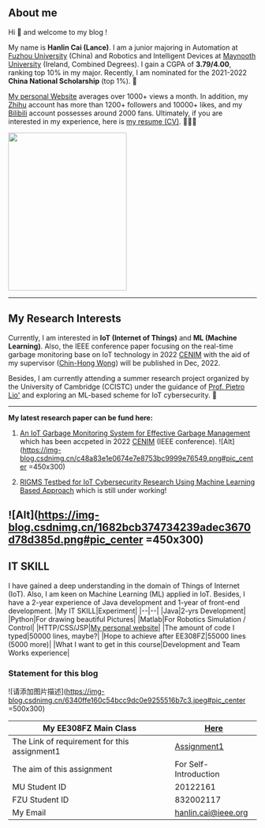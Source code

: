 ## About me
Hi 👋 and welcome to my blog !

My name is **Hanlin Cai (Lance)**. I am a junior majoring in Automation at [Fuzhou University] (China) and Robotics and Intelligent Devices at [Maynooth University] (Ireland, Combined Degrees). I gain a CGPA of **3.79/4.00**, ranking top 10% in my major. Recently, I am nominated for the 2021-2022 **China National Scholarship** (top 1%). 🎊

[My personal Website] averages over 1000+ views a month. In addition, my [Zhihu] account has more than 1200+ followers and 10000+ likes, and my [Bilibili] account possesses around 2000 fans. Ultimately, if you are interested in my experience, here is [my resume (CV)]. 👨🏻‍💻

<img src="https://www.caihanlin.com/caihanlin.jpg" class="floatpic" width="240" height="320">

---
## My Research Interests
Currently, I am interested in **IoT (Internet of Things)** and **ML (Machine Learning)**. Also, the IEEE conference paper focusing on the real-time garbage monitoring base on IoT technology in 2022 [CENIM]  with the aid of my supervisor ([Chin-Hong Wong]) will be published in Dec, 2022. 

Besides, I am currently attending a summer research project organized by the University of Cambridge (CCISTC) under the guidance of [Prof. Pietro Lio'] and exploring an ML-based scheme for IoT cybersecurity. 🚀

---

**My latest research paper can be fund here:**
1. [An IoT Garbage Monitoring System for Effective Garbage Management] which has been accpeted in 2022 [CENIM] (IEEE conference).
![Alt](https://img-blog.csdnimg.cn/c48a83e1e0674e7e8753bc9999e76549.png#pic_center =450x300)

2. [RIGMS Testbed for IoT Cybersecurity Research Using Machine Learning Based Approach] which is still under working!

![Alt](https://img-blog.csdnimg.cn/1682bcb374734239adec3670d78d385d.png#pic_center =450x300)
---

## IT SKILL
I have gained a deep understanding in the domain of Things of Internet (IoT). Also, I am keen on Machine Learning (ML) applied in IoT. Besides, I have a 2-year experience of Java development and 1-year of front-end development.
|My IT SKILL|Experiment|
|--|--|
|Java|2-yrs Development|
|Python|For drawing beautiful Pictures|
|Matlab|For Robotics Simulation / Control|
|HTTP/CSS/JSP|[My personal website]|
|The amount of code I typed|50000 lines, maybe?|
|Hope to achieve after EE308FZ|55000 lines (5000 more)|
|What I want to get in this course|Development and Team Works experience|
### Statement for this blog
![请添加图片描述](https://img-blog.csdnimg.cn/6340ffe160c54bcc9dc0e9255516b7c3.jpeg#pic_center =500x300)

| My EE308FZ Main Class| [Here]|
|--|--|
| The Link of requirement for this assignment1|[Assignment1]|
| The aim of this assignment | For Self-Introduction|
| MU Student ID | 20122161
|FZU Student ID|832002117|
|My Email|hanlin.cai@ieee.org|



[Zhihu]:https://www.zhihu.com/people/chlire
[Bilibili]:https://space.bilibili.com/594030035?spm_id_from=333.1007.0.0
[CENIM]:http://cenim.its.ac.id/#pdfexpress
[My Personal Website]: https://mieclance.club/
[My Bilibili Channel]: https://space.bilibili.com/594030035?spm_id_from=333.1007.0.0
[Fuzhou University]: https://www.fzu.edu.cn/
[Maynooth University]: https://maynoothuniversity.ie/
[Chin-Hong Wong]: https://www.researchgate.net/profile/Chin-Hong-Wong
[Prof. Pietro Lio']: https://www.cl.cam.ac.uk/~pl219/
[my resume (CV)]:https://caihanlin.com/file/CV-HanlinCAI.pdf
[An IoT Garbage Monitoring System for Effective Garbage Management]:https://github.com/GuangLun2000/miec-club-lance/tree/main/Research-Paper/1-IoT-Garbage-Monitoring-in-CENIM2022
[RIGMS Testbed for IoT Cybersecurity Research Using Machine Learning Based Approach]:https://github.com/GuangLun2000/miec-club-lance/tree/main/Research-Paper/2-IoT-ML-Cybersecurity-in-Cambridge

[here]:https://blog.csdn.net/weixin_51100018/category_12066029.html?spm=1001.2014.3001.5482
[Assignment1]:https://github.com/GuangLun2000/EE308FZ/tree/main/Requirement-for-LAB/Lab1-20221022
